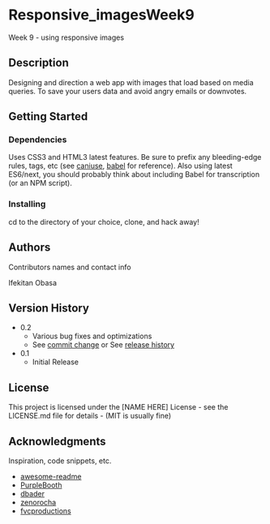 # Responsive_imagesWeek9

Week 9 - using responsive images

## Description

Designing and direction a web app with images that load based on media queries. To save your users data and avoid angry emails or downvotes.

## Getting Started

### Dependencies

Uses CSS3 and HTML3 latest features. Be sure to prefix any bleeding-edge rules, tags, etc (see [caniuse](https://caniuse.com/), [babel](https://babeljs.io/) for reference).
Also using latest ES6/next, you should probably think about including Babel for transcription (or an NPM script).

### Installing

cd to the directory of your choice, clone, and hack away!

## Authors

Contributors names and contact info

Ifekitan Obasa

## Version History

* 0.2
    * Various bug fixes and optimizations
    * See [commit change]() or See [release history]()
* 0.1
    * Initial Release

## License

This project is licensed under the [NAME HERE] License - see the LICENSE.md file for details - (MIT is usually fine)

## Acknowledgments

Inspiration, code snippets, etc.
* [awesome-readme](https://github.com/matiassingers/awesome-readme)
* [PurpleBooth](https://gist.github.com/PurpleBooth/109311bb0361f32d87a2)
* [dbader](https://github.com/dbader/readme-template)
* [zenorocha](https://gist.github.com/zenorocha/4526327)
* [fvcproductions](https://gist.github.com/fvcproductions/1bfc2d4aecb01a834b46)
